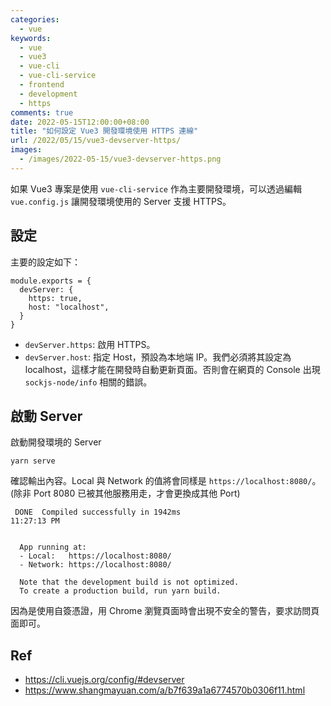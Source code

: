```yaml
---
categories:
  - vue
keywords:
  - vue
  - vue3
  - vue-cli
  - vue-cli-service
  - frontend
  - development
  - https
comments: true
date: 2022-05-15T12:00:00+08:00
title: "如何設定 Vue3 開發環境使用 HTTPS 連線"
url: /2022/05/15/vue3-devserver-https/
images:
  - /images/2022-05-15/vue3-devserver-https.png
---
```


如果 Vue3 專案是使用 `vue-cli-service` 作為主要開發環境，可以透過編輯 `vue.config.js` 讓開發環境使用的 Server 支援 HTTPS。

## 設定

主要的設定如下：

```
module.exports = {
  devServer: {
    https: true,
    host: "localhost",
  }
}
```

- `devServer.https`: 啟用 HTTPS。
- `devServer.host`: 指定 Host，預設為本地端 IP。我們必須將其設定為 localhost，這樣才能在開發時自動更新頁面。否則會在網頁的 Console 出現 `sockjs-node/info` 相關的錯誤。

## 啟動 Server

啟動開發環境的 Server

```
yarn serve
```

確認輸出內容。Local 與 Network 的值將會同樣是 `https://localhost:8080/`。(除非 Port 8080 已被其他服務用走，才會更換成其他 Port)

```
 DONE  Compiled successfully in 1942ms                                                       11:27:13 PM


  App running at:
  - Local:   https://localhost:8080/
  - Network: https://localhost:8080/

  Note that the development build is not optimized.
  To create a production build, run yarn build.
```

因為是使用自簽憑證，用 Chrome 瀏覽頁面時會出現不安全的警告，要求訪問頁面即可。

## Ref

- https://cli.vuejs.org/config/#devserver
- https://www.shangmayuan.com/a/b7f639a1a6774570b0306f11.html
